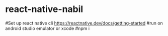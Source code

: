 # react-native-nabil

 #Set up react native cli https://reactnative.dev/docs/getting-started
 #run on android studio emulator or xcode
 #npm i 
